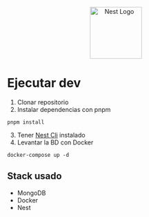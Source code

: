 <p align="center">
  <a href="http://nestjs.com/" target="blank"><img src="https://nestjs.com/img/logo-small.svg" width="120" alt="Nest Logo" /></a>
</p>

# Ejecutar dev
1. Clonar repositorio
2. Instalar dependencias con pnpm 
```
pnpm install
```
3. Tener [Nest Cli](https://www.npmjs.com/package/@nestjs/cli) instalado
4. Levantar la BD con Docker
```
docker-compose up -d
```

## Stack usado
* MongoDB
* Docker
* Nest